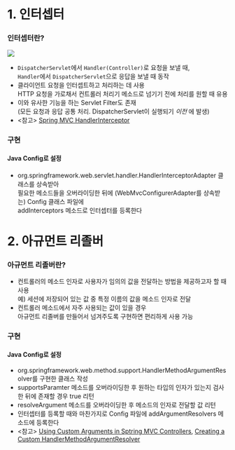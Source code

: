 # 1. 인터셉터

### 인터셉터란?

![](https://cphinf.pstatic.net/mooc/20180222_261/1519262329628q8DQN_JPEG/1.jpg)

- `DispatcherServlet`에서 `Handler(Controller)`로 요청을 보낼 때,\
`Handler`에서 `DispatcherServlet`으로 응답을 보낼 때 동작
- 클라이언트 요청을 인터셉트하고 처리하는 데 사용\
HTTP 요청을 가로채서 컨트롤러 처리기 메소드로 넘기기 전에 처리를 원할 때 유용
- 이와 유사한 기능을 하는 Servlet Filter도 존재\
(모든 요청과 응답 공통 처리. DispatcherServlet이 실행되기 _이전_ 에 발생)
- <참고> [Spring MVC HandlerInterceptor](https://www.baeldung.com/spring-mvc-handlerinterceptor)

### 구현

#### Java Config로 설정
- org.springframework.web.servlet.handler.HandlerInterceptorAdapter 클래스를 상속받아\
필요한 메소드들을 오버라이딩한 뒤에 (WebMvcConfigurerAdapter를 상속받는) Config 클래스 파일에 \
addInterceptors 메소드로 인터셉터를 등록한다


# 2. 아규먼트 리졸버

### 아규먼트 리졸버란?

- 컨트롤러의 메소드 인자로 사용자가 임의의 값을 전달하는 방법을 제공하고자 할 때 사용\
예) 세션에 저장되어 있는 값 중 특정 이름의 값을 메소드 인자로 전달
- 컨트롤러 메소드에서 자주 사용되는 값이 있을 경우\
아규먼트 리졸버를 만들어서 넘겨주도록 구현하면 편리하게 사용 가능

### 구현

#### Java Config로 설정

- org.springframework.web.method.support.HandlerMethodArgumentResolver를 구현한 클래스 작성
- supportsParamter 메소드를 오버라이딩한 후 원하는 타입의 인자가 있는지 검사한 뒤에 존재할 경우 true 리턴
- resolveArgument 메소드를 오버라이딩한 후 메소드의 인자로 전달할 값 리턴
- 인터셉터를 등록할 때와 마찬가지로 Config 파일에 addArgumentResolvers 메소드에 등록한다
- <참고> [Using Custom Arguments in Sptring MVC Controllers](https://sadique.io/blog/2016/01/30/using-custom-arguments-in-spring-mvc-controllers/), [Creating a Custom HandlerMethodArgumentResolver](https://www.petrikainulainen.net/programming/spring-framework/spring-from-the-trenches-creating-a-custom-handlermethodargumentresolver/)
